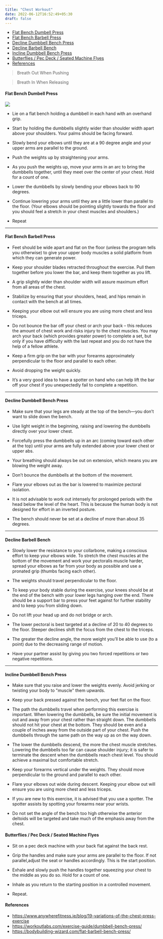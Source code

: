 ```yaml
---
title: "Chest Workout"
date: 2022-06-12T16:52:49+05:30
draft: false
---
```

- [Flat Bench Dumbell Press](#flat-bench-dumbell-press)
- [Flat Bench Barbell Press](#flat-bench-barbell-press)
- [Decline Dumbbell Bench Press](#decline-dumbbell-bench-press)
- [Decline Barbell Bench](#decline-barbell-bench)
- [Incline Dumbbell Bench Press](#incline-dumbbell-bench-press)
- [Butterflies / Pec Deck / Seated Machine Flyes](#butterflies--pec-deck--seated-machine-flyes)
- [References](#references)


> Breath Out When Pushing 

> Breath In When Releasing

#### Flat Bench Dumbell Press



<img src="../flatbench-db-press-2.jpg">

* Lie on a flat bench holding a dumbbell in each hand with an overhand grip.

* Start by holding the dumbbells slightly wider than shoulder width apart above your shoulders. Your palms should be facing forward.

* Slowly bend your elbows until they are at a 90 degree angle and your upper arms are parallel to the ground.

* Push the weights up by straightening your arms.

* As you push the weights up, move your arms in an arc to bring the dumbbells together, until they meet over the center of your chest. Hold for a count of one.

* Lower the dumbbells by slowly bending your elbows back to 90 degrees.

* Continue lowering your arms until they are a little lower than parallel to the floor. (Your elbows should be pointing slightly towards the floor and you should feel a stretch in your chest muscles and shoulders.)

* Repeat

---

#### Flat Bench Barbell Press

* Feet should be wide apart and flat on the floor (unless the program tells you otherwise) to give your upper body muscles a solid platform from which they can generate power.
  
* Keep your shoulder blades retracted throughout the exercise. Pull them together before you lower the bar, and keep them together as you lift.

* A grip slightly wider than shoulder width will assure maximum effort from all areas of the chest.

* Stabilize by ensuring that your shoulders, head, and hips remain in contact with the bench at all times.

* Keeping your elbow out will ensure you are using more chest and less triceps.

* Do not bounce the bar off your chest or arch your back – this reduces the amount of chest work and risks injury to the chest muscles. You may arch your back (which provides greater power) to complete a set, but only if you have difficulty with the last repeat and you do not have the help of a fellow athlete.

* Keep a firm grip on the bar with your forearms approximately perpendicular to the floor and parallel to each other.

* Avoid dropping the weight quickly.

* It’s a very good idea to have a spotter on hand who can help lift the bar off your chest if you unexpectedly fail to complete a repetition.

---

#### Decline Dumbbell Bench Press

* Make sure that your legs are steady at the top of the bench—you don’t want to slide down the bench.
  
* Use light weight in the beginning, raising and lowering the dumbbells directly over your lower chest.
  
* Forcefully press the dumbbells up in an arc (coming toward each other at the top) until your arms are fully extended above your lower chest or upper abs.
  
* Your breathing should always be out on extension, which means you are blowing the weight away.
  
* Don’t bounce the dumbbells at the bottom of the movement.
  
* Flare your elbows out as the bar is lowered to maximize pectoral isolation.
  
* It is not advisable to work out intensely for prolonged periods with the head below the level of the heart. This is because the human body is not designed for effort in an inverted posture.
  
* The bench should never be set at a decline of more than about 35 degrees.

---

#### Decline Barbell Bench

* Slowly lower the resistance to your collarbone, making a conscious effort to keep your elbows wide. To stretch the chest muscles at the bottom of the movement and work your pectoralis muscle harder, spread your elbows as far from your body as possible and use a pronated grip (thumbs facing each other).

* The weights should travel perpendicular to the floor.

* To keep your body stable during the exercise, your knees should be at the end of the bench with your lower legs hanging over the end. There should be a support bar to press your feet against for further stability and to keep you from sliding down.

* Do not lift your head up and do not bridge or arch.

* The lower pectoral is best targeted at a decline of 20 to 40 degrees to the floor. Steeper declines shift the focus from the chest to the triceps.

* The greater the decline angle, the more weight you’ll be able to use (to a point) due to the decreasing range of motion.

* Have your partner assist by giving you two forced repetitions or two negative repetitions.

---

#### Incline Dumbbell Bench Press

* Make sure that you raise and lower the weights evenly. Avoid jerking or twisting your body to "muscle" them upwards.

* Keep your back pressed against the bench, your feet flat on the floor.

* The path the dumbbells travel when performing this exercise is important. When lowering the dumbbells, be sure the initial movement is out and away from your chest rather than straight down. The dumbbells should not hit your chest at the bottom. They should be even and a couple of inches away from the outside part of your chest. Push the dumbbells through the same path on the way up as on the way down.

* The lower the dumbbells descend, the more the chest muscle stretches. Lowering the dumbbells too far can cause shoulder injury; it is safer to terminate the descent when the dumbbells reach chest level. You should achieve a maximal but comfortable stretch.

* Keep your forearms vertical under the weights. They should move perpendicular to the ground and parallel to each other.

* Flare your elbows out wide during descent. Keeping your elbow out will ensure you are using more chest and less triceps.

* If you are new to this exercise, it is advised that you use a spotter. The spotter assists by spotting your forearms near your wrists.

* Do not set the angle of the bench too high otherwise the anterior deltoids will be targeted and take much of the emphasis away from the chest.


#### Butterflies / Pec Deck / Seated Machine Flyes

* Sit on a pec deck machine with your back flat against the back rest.

* Grip the handles and make sure your arms are parallel to the floor. If not parallel,adjust the seat or handles accordingly. This is the start position.

* Exhale and slowly push the handles together  squeezing your chest to the middle as you do so. Hold for a count of one.

* Inhale as you return to the starting position in a controlled movement.

* Repeat.


  
#### References

* https://www.anywherefitness.ie/blog/19-variations-of-the-chest-press-exercise
* https://workoutlabs.com/exercise-guide/dumbbell-bench-press/
* https://bodybuilding-wizard.com/flat-barbell-bench-press/
